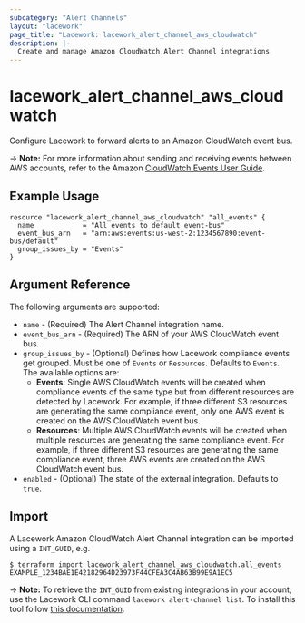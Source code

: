 ```yaml
---
subcategory: "Alert Channels"
layout: "lacework"
page_title: "Lacework: lacework_alert_channel_aws_cloudwatch"
description: |-
  Create and manage Amazon CloudWatch Alert Channel integrations
---
```


# lacework\_alert\_channel\_aws\_cloudwatch

Configure Lacework to forward alerts to an Amazon CloudWatch event bus.

-> **Note:** For more information about sending and receiving events between AWS accounts, refer to the Amazon [CloudWatch Events User Guide](https://docs.aws.amazon.com/AmazonCloudWatch/latest/events/WhatIsCloudWatchEvents.html).

## Example Usage

```hcl
resource "lacework_alert_channel_aws_cloudwatch" "all_events" {
  name            = "All events to default event-bus"
  event_bus_arn   = "arn:aws:events:us-west-2:1234567890:event-bus/default"
  group_issues_by = "Events"
}
```

## Argument Reference

The following arguments are supported:

* `name` - (Required) The Alert Channel integration name.
* `event_bus_arn` - (Required) The ARN of your AWS CloudWatch event bus.
* `group_issues_by` - (Optional) Defines how Lacework compliance events get grouped. Must be one of `Events` or `Resources`. Defaults to `Events`.
  The available options are:
  * **Events**:	Single AWS CloudWatch events will be created when compliance events of the same type but from different resources are detected by Lacework. For example, if three different S3 resources are generating the same compliance event, only one AWS event is created on the AWS CloudWatch event bus.
  * **Resources**: Multiple AWS CloudWatch events will be created when multiple resources are generating the same compliance event. For example, if three different S3 resources are generating the same compliance event, three AWS events are created on the AWS CloudWatch event bus.
* `enabled` - (Optional) The state of the external integration. Defaults to `true`.

## Import

A Lacework Amazon CloudWatch Alert Channel integration can be imported using a `INT_GUID`, e.g.

```
$ terraform import lacework_alert_channel_aws_cloudwatch.all_events EXAMPLE_1234BAE1E42182964D23973F44CFEA3C4AB63B99E9A1EC5
```
-> **Note:** To retrieve the `INT_GUID` from existing integrations in your account, use the
	Lacework CLI command `lacework alert-channel list`. To install this tool follow
	[this documentation](https://docs.lacework.com/cli/).

